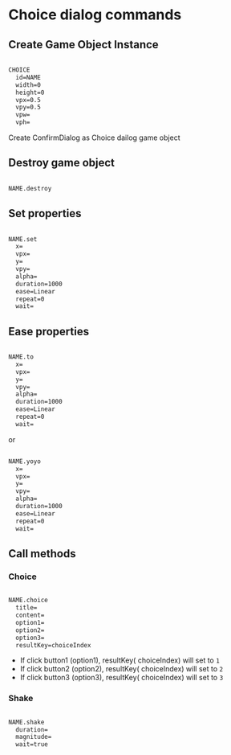 # Choice dialog commands

## Create Game Object Instance

```markdown

CHOICE
  id=NAME
  width=0
  height=0
  vpx=0.5
  vpy=0.5
  vpw=
  vph=

```

Create ConfirmDialog as Choice dailog game object

## Destroy game object

```markdown

NAME.destroy

```

## Set properties

```markdown

NAME.set
  x=
  vpx=
  y=
  vpy=
  alpha=
  duration=1000
  ease=Linear
  repeat=0
  wait=

```

## Ease properties

```markdown

NAME.to
  x=
  vpx=
  y=
  vpy=
  alpha=
  duration=1000
  ease=Linear
  repeat=0
  wait=

```

or

```markdown

NAME.yoyo
  x=
  vpx=
  y=
  vpy=
  alpha=
  duration=1000
  ease=Linear
  repeat=0
  wait=

```

## Call methods

### Choice

```markdown

NAME.choice
  title=
  content=
  option1=
  option2=
  option3=
  resultKey=choiceIndex

```

- If click button1 (option1), resultKey( choiceIndex) will set to `1`
- If click button2 (option2), resultKey( choiceIndex) will set to `2`
- If click button3 (option3), resultKey( choiceIndex) will set to `3`

### Shake

```markdown

NAME.shake
  duration=
  magnitude=
  wait=true

```
